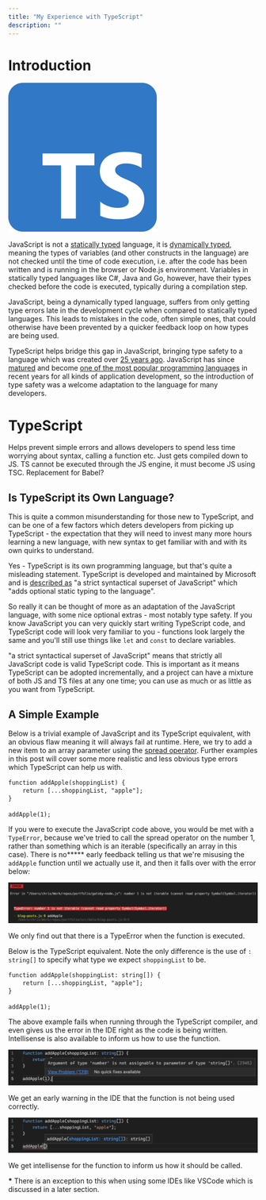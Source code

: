 ```yaml
---
title: "My Experience with TypeScript"
description: ""
---
```


# Introduction

<div class="img-single-small">
  <img src="./typescript.png" alt="Serverless diagram" />
</div>

JavaScript is not a [statically typed][statically-typed-url] language, it is [dynamically typed][dynamically-typed-url], meaning the types of variables (and other constructs in the language) are not checked until the time of code execution, i.e. after the code has been written and is running in the browser or Node.js environment. Variables in statically typed languages like C#, Java and Go, however, have their types checked before the code is executed, typically during a compilation step.

JavaScript, being a dynamically typed language, suffers from only getting type errors late in the development cycle when compared to statically typed languages. This leads to mistakes in the code, often simple ones, that could otherwise have been prevented by a quicker feedback loop on how types are being used.

TypeScript helps bridge this gap in JavaScript, bringing type safety to a language which was created over [25 years ago][javascript-info-url]. JavaScript has since [matured][javascript-maturity-url] and become [one of the most popular programming languages][javascript-popularity-url] in recent years for all kinds of application development, so the introduction of type safety was a welcome adaptation to the language for many developers.

# TypeScript

Helps prevent simple errors and allows developers to spend less time worrying about syntax, calling a function etc. Just gets compiled down to JS. TS cannot be executed through the JS engine, it must become JS using TSC. Replacement for Babel?

## Is TypeScript its Own Language?

This is quite a common misunderstanding for those new to TypeScript, and can be one of a few factors which deters developers from picking up TypeScript - the expectation that they will need to invest many more hours learning a new language, with new syntax to get familiar with and with its own quirks to understand.

Yes - TypeScript is its own programming language, but that's quite a misleading statement. TypeScript is developed and maintained by Microsoft and is [described as][typescript-url] "a strict syntactical superset of JavaScript" which "adds optional static typing to the language".

So really it can be thought of more as an adaptation of the JavaScript language, with some nice optional extras - most notably type safety. If you know JavaScript you can very quickly start writing TypeScript code, and TypeScript code will look very familiar to you - functions look largely the same and you'll still use things like `let` and `const` to declare variables.

"a strict syntactical superset of JavaScript" means that strictly all JavaScript code is valid TypeScript code. This is important as it means TypeScript can be adopted incrementally, and a project can have a mixture of both JS and TS files at any one time; you can use as much or as little as you want from TypeScript.

## A Simple Example

Below is a trivial example of JavaScript and its TypeScript equivalent, with an obvious flaw meaning it will always fail at runtime. Here, we try to add a new item to an array parameter using the [spread operator][spread-operator-url]. Further examples in this post will cover some more realistic and less obvious type errors which TypeScript can help us with.

```
function addApple(shoppingList) {
    return [...shoppingList, "apple"];
}

addApple(1);
```

If you were to execute the JavaScript code above, you would be met with a `TypeError`, because we've tried to call the spread operator on the number 1, rather than something which is an iterable (specifically an array in this case). There is no**\*** early feedback telling us that we're misusing the `addApple` function until we actually use it, and then it falls over with the error below:

<div class="image-thin-border-container">
  <img src="./simple-javascript-example-runtime-type-error.png" alt="Screenshot of the TypeError thrown when the JS file is executed" />
</div>
<p class="img-attribute">We only find out that there is a TypeError when the function is executed.</p>

Below is the TypeScript equivalent. Note the only difference is the use of `: string[]` to specify what type we expect `shoppingList` to be.

```
function addApple(shoppingList: string[]) {
    return [...shoppingList, "apple"];
}

addApple(1);
```

The above example fails when running through the TypeScript compiler, and even gives us the error in the IDE right as the code is being written. Intellisense is also available to inform us how to use the function.

<div class="image-thin-border-container">
  <img src="./simple-typescript-example-type-error.png" alt="Screenshot of the type error displayed in the IDE" />
</div>
<p class="img-attribute">We get an early warning in the IDE that the function is not being used correctly.</p>

<div class="image-thin-border-container">
  <img src="./simple-typescript-example-intellisense.png" alt="Screenshot of the intellisense provided for the function call" />
</div>
<p class="img-attribute">We get intellisense for the function to inform us how it should be called.</p>

**\*** There is an exception to this when using some IDEs like VSCode which is discussed in a later section.

[statically-typed-url]: https://en.wikipedia.org/wiki/Type_system#Static_type_checking
[dynamically-typed-url]: https://en.wikipedia.org/wiki/Type_system#Dynamic_type_checking_and_runtime_type_information
[javascript-popularity-url]: https://pypl.github.io/PYPL.html
[javascript-maturity-url]: https://en.wikipedia.org/wiki/JavaScript#Reaching_maturity
[typescript-url]: https://en.wikipedia.org/wiki/TypeScript
[spread-operator-url]: https://developer.mozilla.org/en-US/docs/Web/JavaScript/Reference/Operators/Spread_syntax
[javascript-info-url]: https://en.wikipedia.org/wiki/JavaScript
